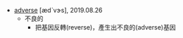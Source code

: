 - [adverse](https://tw.dictionary.search.yahoo.com/search?p=adverse) [ædˋvɝs], 2019.08.26
  - 不良的
    - 把基因反轉(reverse)，產生出不良的(adverse)基因
